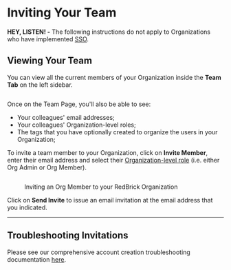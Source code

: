 # Inviting Your Team

**HEY, LISTEN! -** The following instructions do not apply to Organizations who have implemented [SSO](single-sign-on.md).

## Viewing Your Team

You can view all the current members of your Organization inside the **Team Tab** on the left sidebar.&#x20;

<figure><img src="../../.gitbook/assets/Screenshot 2023-08-04 at 2.43.09 PM.png" alt=""><figcaption></figcaption></figure>

Once on the Team Page, you'll also be able to see:

* Your colleagues' email addresses;
* Your colleagues' Organization-level roles;
* The tags that you have optionally created to organize the users in your Organization;

To invite a team member to your Organization, click on **Invite Member**, enter their email address and select their [Organization-level role](../what-is-an-organization.md#organization-level-roles) (i.e. either Org Admin or Org Member).&#x20;

<figure><img src="../../.gitbook/assets/Screenshot 2023-08-03 at 5.33.31 PM.png" alt=""><figcaption><p>Inviting an Org Member to your RedBrick Organization</p></figcaption></figure>

Click on **Send Invite** to issue an email invitation at the email address that you indicated.

***

## Troubleshooting Invitations

Please see our comprehensive account creation troubleshooting documentation [here](../../quick-start/creating-a-redbrick-ai-account.md#account-creation-troubleshooting).
